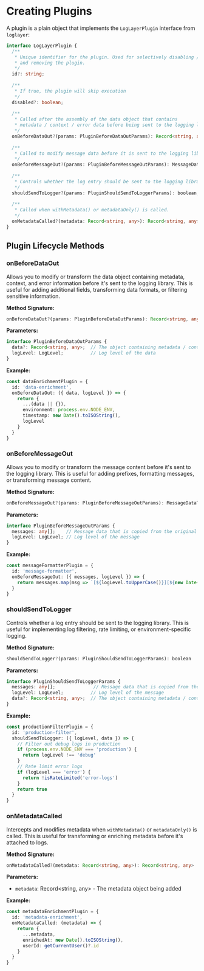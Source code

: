 # Creating Plugins

A plugin is a plain object that implements the `LogLayerPlugin` interface from `loglayer`:

```typescript
interface LogLayerPlugin {
  /**
   * Unique identifier for the plugin. Used for selectively disabling / enabling
   * and removing the plugin.
   */
  id?: string;
  
  /**
   * If true, the plugin will skip execution
   */
  disabled?: boolean;
  
  /**
   * Called after the assembly of the data object that contains
   * metadata / context / error data before being sent to the logging library.
   */
  onBeforeDataOut?(params: PluginBeforeDataOutParams): Record<string, any> | null | undefined;
  
  /**
   * Called to modify message data before it is sent to the logging library.
   */
  onBeforeMessageOut?(params: PluginBeforeMessageOutParams): MessageDataType[];
  
  /**
   * Controls whether the log entry should be sent to the logging library.
   */
  shouldSendToLogger?(params: PluginShouldSendToLoggerParams): boolean;
  
  /**
   * Called when withMetadata() or metadataOnly() is called.
   */
  onMetadataCalled?(metadata: Record<string, any>): Record<string, any> | null | undefined;
}
```

## Plugin Lifecycle Methods

### onBeforeDataOut

Allows you to modify or transform the data object containing metadata, context, and error information before it's sent to the logging library. This is useful for adding additional fields, transforming data formats, or filtering sensitive information.

**Method Signature:**
```typescript
onBeforeDataOut?(params: PluginBeforeDataOutParams): Record<string, any> | null | undefined
```

**Parameters:**
```typescript
interface PluginBeforeDataOutParams {
  data?: Record<string, any>;  // The object containing metadata / context / error data
  logLevel: LogLevel;          // Log level of the data
}
```

**Example:**
```typescript
const dataEnrichmentPlugin = {
  id: 'data-enrichment',
  onBeforeDataOut: ({ data, logLevel }) => {
    return {
      ...(data || {}),
      environment: process.env.NODE_ENV,
      timestamp: new Date().toISOString(),
      logLevel
    }
  }
}
```

### onBeforeMessageOut

Allows you to modify or transform the message content before it's sent to the logging library. This is useful for adding prefixes, formatting messages, or transforming message content.

**Method Signature:**
```typescript
onBeforeMessageOut?(params: PluginBeforeMessageOutParams): MessageDataType[]
```

**Parameters:**
```typescript
interface PluginBeforeMessageOutParams {
  messages: any[];    // Message data that is copied from the original
  logLevel: LogLevel; // Log level of the message
}
```

**Example:**
```typescript
const messageFormatterPlugin = {
  id: 'message-formatter',
  onBeforeMessageOut: ({ messages, logLevel }) => {
    return messages.map(msg => `[${logLevel.toUpperCase()}][${new Date().toISOString()}] ${msg}`)
  }
}
```

### shouldSendToLogger

Controls whether a log entry should be sent to the logging library. This is useful for implementing log filtering, rate limiting, or environment-specific logging.

**Method Signature:**
```typescript
shouldSendToLogger?(params: PluginShouldSendToLoggerParams): boolean
```

**Parameters:**
```typescript
interface PluginShouldSendToLoggerParams {
  messages: any[];              // Message data that is copied from the original
  logLevel: LogLevel;          // Log level of the message
  data?: Record<string, any>;  // The object containing metadata / context / error data
}
```

**Example:**
```typescript
const productionFilterPlugin = {
  id: 'production-filter',
  shouldSendToLogger: ({ logLevel, data }) => {
    // Filter out debug logs in production
    if (process.env.NODE_ENV === 'production') {
      return logLevel !== 'debug'
    }
    // Rate limit error logs
    if (logLevel === 'error') {
      return !isRateLimited('error-logs')
    }
    return true
  }
}
```

### onMetadataCalled

Intercepts and modifies metadata when `withMetadata()` or `metadataOnly()` is called. This is useful for transforming or enriching metadata before it's attached to logs.

**Method Signature:**
```typescript
onMetadataCalled?(metadata: Record<string, any>): Record<string, any> | null | undefined
```

**Parameters:**
- `metadata`: Record<string, any> - The metadata object being added

**Example:**
```typescript
const metadataEnrichmentPlugin = {
  id: 'metadata-enrichment',
  onMetadataCalled: (metadata) => {
    return {
      ...metadata,
      enrichedAt: new Date().toISOString(),
      userId: getCurrentUser()?.id
    }
  }
}
```